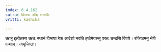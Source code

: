 ```yaml
---
index: 6.4.162
sutra: विभाषा र्जोश् छन्दसि
vritti: kashika

---
```

ऋजु इत्येतस्य ऋतः स्थाने विभाषा रेफ आदेशो भवति इष्ठेमेयस्सु परतः छन्दसि विषये। रजिष्ठमनु नेषि पन्थाम्। त्वमृजिष्ठः।